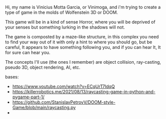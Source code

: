 Hi, my name is Vinicius Motta Garcia, or Vinimoga,
and i'm trying to create a type of game 
in the molds of Wolfenstein 3D or DOOM.

This game will be in a kind of sense Horror, 
where you will be deprived of your senses but 
something lurking in the shadows will not.

The game is composted by a maze-like structure,
in this complex you need to find your way out 
of it with only a hint to where you should go, 
but be careful, It appears to have something 
following you, and if you can hear It, It for 
sure can hear you.


The concepts I'll use (the ones I remember) are
object collision, ray-casting, pseudo 3D, object
rendering, AI, etc.

bases:

- https://www.youtube.com/watch?v=ECqUrT7IdqQ
- https://killerrobotics.me/2021/08/13/raycasting-game-in-python-and-pygame-part-1/
- https://github.com/StanislavPetrovV/DOOM-style-Game/blob/main/raycasting.py
- 